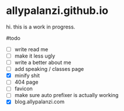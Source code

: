 # allypalanzi.github.io
hi. this is a work in progress.

#todo
- [ ] write read me
- [ ] make it less ugly
- [ ] write a better about me
- [ ] add speaking / classes page
- [x] minify shit
- [ ] 404 page
- [ ] favicon
- [ ] make sure auto prefixer is actually working
- [x] blog.allypalanzi.com